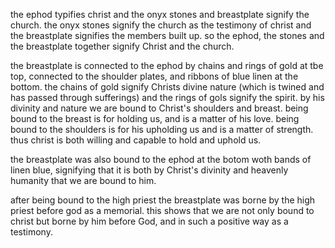 the ephod typifies christ and the onyx stones
and breastplate signify the church. the
onyx stones signify the church as the testimony
of christ and the breastplate signifies
the members built up. so the ephod, the stones
and the breastplate together signify Christ
and the church.

the breastplate is connected to the ephod by chains and rings of gold at tbe top, connected to the shoulder plates, and ribbons of blue linen at the bottom. the chains of gold signify Christs divine nature (which is twined and has passed through sufferings) and the rings of gols signify the spirit. by his divinity and nature we are bound to Christ's shoulders and breast. being bound to the breast is for holding us, and is a matter of his love. being bound to the shoulders is for his upholding us and is a matter of strength. thus christ is both willing and capable to hold and uphold us.

the breastplate was also bound to the ephod at the botom woth bands of linen blue, signifying that it is both by Christ's divinity and heavenly humanity that we are bound to him.

after being bound to the high priest the breastplate was borne by the high priest before god as a memorial. this shows that we are not only bound to christ but borne by him before God, and in such a positive way as a testimony.

